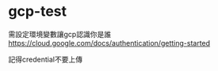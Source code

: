 # gcp-test
需設定環境變數讓gcp認識你是誰
https://cloud.google.com/docs/authentication/getting-started

記得credential不要上傳
